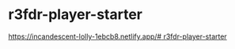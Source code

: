 # r3fdr-player-starter
[https://incandescent-lolly-1ebcb8.netlify.app/# r3fdr-player-starter](https://visionary-salmiakki-846c3a.netlify.app/)
